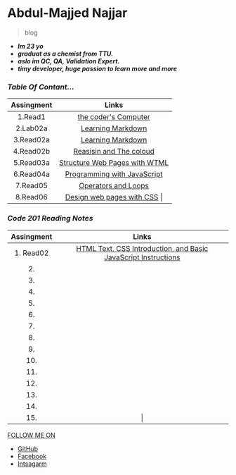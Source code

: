 # Abdul-Majjed Najjar 
 
 >blog 
 
- ***Im 23 yo***
-  ***graduat as a chemist from TTU.***
- ***aslo im QC, QA, Validation Expert.***
- ***timy developer, huge  passion to learn more and more***

### *Table Of Contant...*

|     Assingment   |              Links                         |
|:----------------:|:------------------------------------------:|
|   1.Read1        | [the coder's Computer](read01.md)          |
|   2.Lab02a       | [Learning Markdown](lab02a.md)             |
|   3.Read02a      | [Learning Markdown](read02a.md)            |
|   4.Read02b      | [Reasisin and The coloud](read02b.md)      |
|   5.Read03a      | [Structure Web Pages with WTML](read03a.md)|
|   6.Read04a      | [Programming with JavaScript](read04a.md)  |
|   7.Read05       | [Operators and Loops](read05.md)           |
|   8.Read06       | [Design web pages with CSS](read06.md)    \|

### *Code 201 Reading Notes* 

|   Assingment     |              Links                         |
|:----------------:|:------------------------------------------:|
|   1. Read02      | [HTML Text, CSS Introduction, and Basic JavaScript Instructions](read02.md)              |
|   2.             |                                            |
|   3.             |                                            |
|   4.             |                                            |
|   5.             |                                            |
|   6.             |                                            |
|   7.             |                                            |
|   8.             |                                            |
|   9.             |                                            |
|  10.             |                                            |
|  11.             |                                            |
|  12.             |                                            |
|  13.             |                                            | 
|  14.             |                                            |
|  15.             |                                           \|



 


  [FOLLOW ME ON](https://github.com/abdulmajjed/Reading-Notes)
 
- [GitHub](https://github.com/abdulmajjed)
- [Facebook](https://www.facebook.com/majjed10)
- [Intsagarm](https://www.instagram.com/abdulmajjed_/?fbclid=IwAR0iYuMTYAAh4irZvk7A1CeRxXAmVLsX0IIQLJF_1OmyfT7FJ9_fohajNEs)
